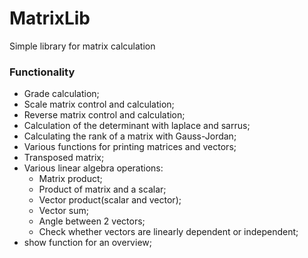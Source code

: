 # MatrixLib
Simple library for matrix calculation
### Functionality
* Grade calculation;
* Scale matrix control and calculation;
* Reverse matrix control and calculation;
* Calculation of the determinant with laplace and sarrus;
* Calculating the rank of a matrix with Gauss-Jordan;
* Various functions for printing matrices and vectors;
* Transposed matrix;
* Various linear algebra operations: 
  * Matrix product;
  * Product of matrix and a scalar;
  * Vector product(scalar and vector);
  * Vector sum;
  * Angle between 2 vectors;
  * Check whether vectors are linearly dependent or independent;
* show function for an overview;
